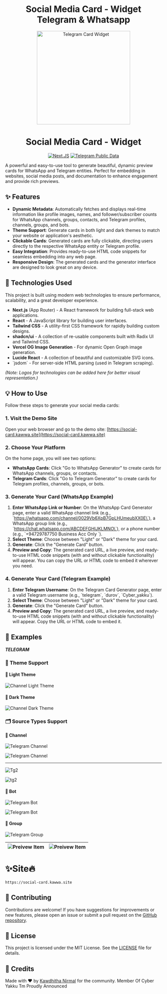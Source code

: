 <p><h1 align="center">Social Media Card - Widget Telegram & Whatsapp</h1></p>

<p style="text-align:center;" align="center">
  <img align="center" src="https://github.com/user-attachments/assets/39b7b5d1-308e-462e-b414-b7662bf92341" alt="Telegram Card Widget" width="300px" height="300px"/>
</p>
<h1 align="center">Social Media Card - Widget</h1>
<div align='center'>

[![Next.JS](https://img.shields.io/badge/Next.JS-SSR-874fff?logo=nextdotjs&style=flat)](https://nextjs.org/)
[![Telegram Public Data](https://img.shields.io/badge/Telegram-Card-0088CC?logo=telegram&style=flat)]([https://t.me/SingleDevelopers](https://t.me/itz_me_nirmaldev))
</div>

A powerful and easy-to-use tool to generate beautiful, dynamic preview cards for WhatsApp and Telegram entities. Perfect for embedding in websites, social media posts, and documentation to enhance engagement and provide rich previews.


## ✨ Features

*   **Dynamic Metadata**: Automatically fetches and displays real-time information like profile images, names, and follower/subscriber counts for WhatsApp channels, groups, contacts, and Telegram profiles, channels, groups, and bots.
*   **Theme Support**: Generate cards in both light and dark themes to match your website or application's aesthetic.
*   **Clickable Cards**: Generated cards are fully clickable, directing users directly to the respective WhatsApp entity or Telegram profile.
*   **Easy Integration**: Provides ready-to-use HTML code snippets for seamless embedding into any web page.
*   **Responsive Design**: The generated cards and the generator interface are designed to look great on any device.

## 🚀 Technologies Used

This project is built using modern web technologies to ensure performance, scalability, and a great developer experience.

*   **Next.js** (App Router) - A React framework for building full-stack web applications.
*   **React** - A JavaScript library for building user interfaces.
*   **Tailwind CSS** - A utility-first CSS framework for rapidly building custom designs.
*   **shadcn/ui** - A collection of re-usable components built with Radix UI and Tailwind CSS.
*   **Vercel OG Image Generation** - For dynamic Open Graph image generation.
*   **Lucide React** - A collection of beautiful and customizable SVG icons.
*   \`jsdom\` - For server-side HTML parsing (used in Telegram scraping).

*(Note: Logos for technologies can be added here for better visual representation.)*

## 💡 How to Use

Follow these steps to generate your social media cards:

### 1. Visit the Demo Site

Open your web browser and go to the demo site: [https://social-card.kawwa.site](https://social-card.kawwa.site)

### 2. Choose Your Platform

On the home page, you will see two options:
*   **WhatsApp Cards**: Click "Go to WhatsApp Generator" to create cards for WhatsApp channels, groups, or contacts.
*   **Telegram Cards**: Click "Go to Telegram Generator" to create cards for Telegram profiles, channels, groups, or bots.

### 3. Generate Your Card (WhatsApp Example)

1.  **Enter WhatsApp Link or Number**: On the WhatsApp Card Generator page, enter a valid WhatsApp channel link (e.g., \`https://whatsapp.com/channel/0029Vb6XpB7GpLHUmeubXX0E\`), a WhatsApp group link (e.g., \`https://chat.whatsapp.com/ABCDEFGHIJKLMNO\`), or a phone number (e.g., \`+94729787750 Business Acc Only \`).
2.  **Select Theme**: Choose between "Light" or "Dark" theme for your card.
3.  **Generate**: Click the "Generate Card" button.
4.  **Preview and Copy**: The generated card URL, a live preview, and ready-to-use HTML code snippets (with and without clickable functionality) will appear. You can copy the URL or HTML code to embed it wherever you need.

### 4. Generate Your Card (Telegram Example)

1.  **Enter Telegram Username**: On the Telegram Card Generator page, enter a valid Telegram username (e.g., \`telegram\`, \`durov\`, \`Cyber_yakku\`).
2.  **Select Theme**: Choose between "Light" or "Dark" theme for your card.
3.  **Generate**: Click the "Generate Card" button.
4.  **Preview and Copy**: The generated card URL, a live preview, and ready-to-use HTML code snippets (with and without clickable functionality) will appear. Copy the URL or HTML code to embed it.

## 📸 Examples

##### TELEGRAM

### 🎨 Theme Support

#### 🌝 Light Theme
![Channel Light Theme](https://social-card.kawwa.site/api/telegram?username=Premium&theme=light)

#### 🌚 Dark Theme
![Channel Dark Theme](https://social-card.kawwa.site/api/telegram?username=Premium&theme=dark)

### 🗂 Source Types Support

#### 🔔 Channel
![Telegram Channel](https://social-card.kawwa.site/api/telegram?username=itz_me_nirmaldev&theme=light&overrideVerified=true&overrideVerifiedIcon=https%3A%2F%2Fstatic.whatsapp.net%2Frsrc.php%2Fv4%2FyM%2Fr%2FSGDtYg_EYce.png&overrideName=%F0%9D%97%9C%F0%9D%97%A7%F0%9D%97%AD%20%F0%9D%97%A0%F0%9D%97%98%20%F0%9D%97%A1%F0%9D%97%9C%F0%9D%97%A5%F0%9D%97%A0%F0%9D%97%94%F0%9D%97%9F%20%E2%94%83%F0%9F%87%B1%F0%9F%87%B0)

![Telegram Channel](https://social-card.kawwa.site/api/telegram?username=itz_me_nirmaldev&theme=dark&overrideVerified=true&overrideVerifiedIcon=https%3A%2F%2Fstatic.whatsapp.net%2Frsrc.php%2Fv4%2FyM%2Fr%2FSGDtYg_EYce.png&overrideName=%F0%9D%97%9C%F0%9D%97%A7%F0%9D%97%AD%20%F0%9D%97%A0%F0%9D%97%98%20%F0%9D%97%A1%F0%9D%97%9C%F0%9D%97%A5%F0%9D%97%A0%F0%9D%97%94%F0%9D%97%9F%20%E2%94%83%F0%9F%87%B1%F0%9F%87%B0)

----------

![Tg2](https://social-card.kawwa.site/api/telegram?username=cyberyc&theme=light&overrideVerified=true&overrideVerifiedIcon=https%3A%2F%2Fstatic.whatsapp.net%2Frsrc.php%2Fv4%2FyM%2Fr%2FSGDtYg_EYce.png)

![tg2](https://social-card.kawwa.site/api/telegram?username=cyberyc&theme=dark&overrideVerified=true&overrideVerifiedIcon=https%3A%2F%2Fstatic.whatsapp.net%2Frsrc.php%2Fv4%2FyM%2Fr%2FSGDtYg_EYce.png)

#### 🤖 Bot
![Telegram Bot](https://social-card.kawwa.site/api/telegram?username=cyberyakkucombot&theme=dark&overrideVerified=true&overrideVerifiedIcon=https%3A%2F%2Fstatic.whatsapp.net%2Frsrc.php%2Fv4%2FyM%2Fr%2FSGDtYg_EYce.png)

![Telegram Bot](https://social-card.kawwa.site/api/telegram?username=cyberyakkucombot&theme=light&overrideVerified=true&overrideVerifiedIcon=https%3A%2F%2Fstatic.whatsapp.net%2Frsrc.php%2Fv4%2FyM%2Fr%2FSGDtYg_EYce.png)

#### 👥 Group

![Telegram Group](https://social-card.kawwa.site/api/telegram?username=UltraVpnEhichat&theme=dark&overrideVerified=true&overrideVerifiedIcon=https%3A%2F%2Fstatic.whatsapp.net%2Frsrc.php%2Fv4%2FyM%2Fr%2FSGDtYg_EYce.png&overrideName=%F0%9D%99%90%F0%9D%99%87%F0%9D%99%8F%F0%9D%99%8D%F0%9D%98%BC%20%F0%9D%99%91%F0%9D%99%8B%F0%9D%99%89%E2%84%A2%F0%9F%87%B1%F0%9F%87%B0)

| ![Preivew Item](https://social-card.kawwa.site/api/telegram?username=UltraVpnEhichat&theme=light&overrideVerified=true&overrideVerifiedIcon=https%3A%2F%2Fstatic.whatsapp.net%2Frsrc.php%2Fv4%2FyM%2Fr%2FSGDtYg_EYce.png&overrideName=%F0%9D%99%90%F0%9D%99%87%F0%9D%99%8F%F0%9D%99%8D%F0%9D%98%BC%20%F0%9D%99%91%F0%9D%99%8B%F0%9D%99%89%E2%84%A2%F0%9F%87%B1%F0%9F%87%B0) | ![Preivew Item](https://social-card.kawwa.site/api/telegram?username=chat_V2ray&theme=light&overrideVerified=true&overrideVerifiedIcon=https%3A%2F%2Fstatic.whatsapp.net%2Frsrc.php%2Fv4%2FyM%2Fr%2FSGDtYg_EYce.png&overrideName=%F0%9D%99%90%F0%9D%99%87%F0%9D%99%8F%F0%9D%99%8D%F0%9D%98%BC%20%F0%9D%99%91%F0%9D%99%8B%F0%9D%99%89%E2%84%A2%F0%9F%87%B1%F0%9F%87%B0) |
|------------|-----------|


# ✨Site🔥
```
https://social-card.kawwa.site
```

## 🤝 Contributing

Contributions are welcome! If you have suggestions for improvements or new features, please open an issue or submit a pull request on the [GitHub repository](https://github.com/KAWDHITHA-NIRMAL/Social-Media-Card).

## 📄 License

This project is licensed under the MIT License. See the [LICENSE](LICENSE) file for details.

## 🙏 Credits

Made with ❤️ by [Kawdhitha Nirmal](https://owner.sapelaweddo.site) for the community.
Member Of Cyber Yakku Tm Proudly Announced
